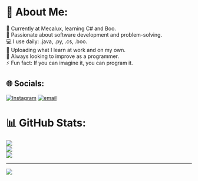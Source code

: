 # 💫 About Me:
🔧 Currently at Mecalux, learning C# and Boo.  <br>🚀 Passionate about software development and problem-solving.  <br>💻 I use daily: .java, .py, .cs, .boo.  <br>📂 Uploading what I learn at work and on my own.  <br>🎯 Always looking to improve as a programmer.  <br>⚡ Fun fact: If you can imagine it, you can program it.  


## 🌐 Socials:
[![Instagram](https://img.shields.io/badge/Instagram-%23E4405F.svg?logo=Instagram&logoColor=white)](https://instagram.com/@zurroonn) [![email](https://img.shields.io/badge/Email-D14836?logo=gmail&logoColor=white)](mailto:aazurron@gmail.com) 
# 📊 GitHub Stats:
![](https://github-readme-stats.vercel.app/api?username=Zurroonn&theme=algolia&hide_border=false&include_all_commits=false&count_private=false)<br/>
![](https://nirzak-streak-stats.vercel.app/?user=Zurroonn&theme=algolia&hide_border=false)<br/>
![](https://github-readme-stats.vercel.app/api/top-langs/?username=Zurroonn&theme=algolia&hide_border=false&include_all_commits=false&count_private=false&layout=compact)

---
[![](https://visitcount.itsvg.in/api?id=Zurroonn&icon=0&color=0)](https://visitcount.itsvg.in)

<!-- Proudly created with GPRM ( https://gprm.itsvg.in ) -->
